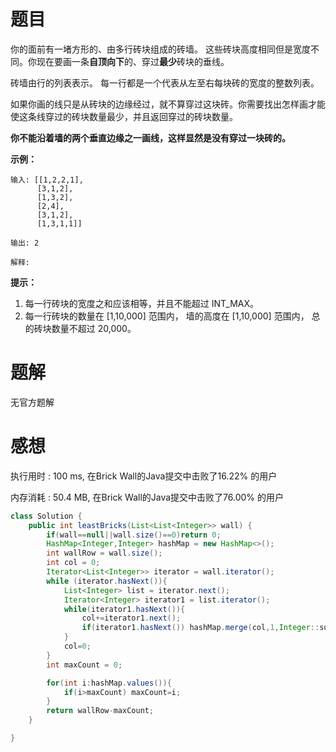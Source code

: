 # 题目

你的面前有一堵方形的、由多行砖块组成的砖墙。 这些砖块高度相同但是宽度不同。你现在要画一条**自顶向下**的、穿过**最少**砖块的垂线。

砖墙由行的列表表示。 每一行都是一个代表从左至右每块砖的宽度的整数列表。

如果你画的线只是从砖块的边缘经过，就不算穿过这块砖。你需要找出怎样画才能使这条线穿过的砖块数量最少，并且返回穿过的砖块数量。

**你不能沿着墙的两个垂直边缘之一画线，这样显然是没有穿过一块砖的。**

 

**示例：**

```
输入: [[1,2,2,1],
      [3,1,2],
      [1,3,2],
      [2,4],
      [3,1,2],
      [1,3,1,1]]

输出: 2

解释: 
```

 

**提示：**

1. 每一行砖块的宽度之和应该相等，并且不能超过 INT_MAX。
2. 每一行砖块的数量在 [1,10,000] 范围内， 墙的高度在 [1,10,000] 范围内， 总的砖块数量不超过 20,000。

# 题解

无官方题解

# 感想

执行用时 : 100 ms, 在Brick Wall的Java提交中击败了16.22% 的用户

内存消耗 : 50.4 MB, 在Brick Wall的Java提交中击败了76.00% 的用户

```java
class Solution {
    public int leastBricks(List<List<Integer>> wall) {
        if(wall==null||wall.size()==0)return 0;
        HashMap<Integer,Integer> hashMap = new HashMap<>();
        int wallRow = wall.size();
        int col = 0;
        Iterator<List<Integer>> iterator = wall.iterator();
        while (iterator.hasNext()){
            List<Integer> list = iterator.next();
            Iterator<Integer> iterator1 = list.iterator();
            while(iterator1.hasNext()){
                col+=iterator1.next();
                if(iterator1.hasNext()) hashMap.merge(col,1,Integer::sum);
            }
            col=0;
        }
        int maxCount = 0;

        for(int i:hashMap.values()){
            if(i>maxCount) maxCount=i;
        }
        return wallRow-maxCount;
    }

}
```

